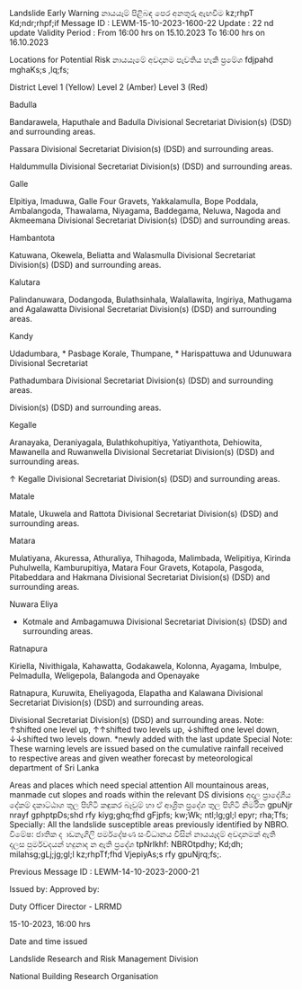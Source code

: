 Landslide Early Warning නායයෑම් පිළිබඳ පෙර අනතුරු ඇඟවීම kz;rhpT Kd;ndr;rhpf;if Message ID : LEWM-15-10-2023-1600-22 Update : 22 nd update Validity Period : From 16:00 hrs on 15.10.2023 To 16:00 hrs on 16.10.2023

Locations for Potential Risk නායයෑමේ අවදානම පැවතිය හැකි ප්‍රමේශ fdjpahd mghaKs;s ,lq;fs;

District Level 1 (Yellow) Level 2 (Amber) Level 3 (Red)

Badulla

Bandarawela, Haputhale and Badulla Divisional Secretariat Division(s) (DSD) and surrounding areas.

Passara Divisional Secretariat Division(s) (DSD) and surrounding areas.

Haldummulla Divisional Secretariat Division(s) (DSD) and surrounding areas.

Galle

Elpitiya, Imaduwa, Galle Four Gravets, Yakkalamulla, Bope Poddala, Ambalangoda, Thawalama, Niyagama, Baddegama, Neluwa, Nagoda and Akmeemana Divisional Secretariat Division(s) (DSD) and surrounding areas.

Hambantota

Katuwana, Okewela, Beliatta and Walasmulla Divisional Secretariat Division(s) (DSD) and surrounding areas.

Kalutara

Palindanuwara, Dodangoda, Bulathsinhala, Walallawita, Ingiriya, Mathugama and Agalawatta Divisional Secretariat Division(s) (DSD) and surrounding areas.

Kandy

Udadumbara, * Pasbage Korale, Thumpane, * Harispattuwa and Udunuwara Divisional Secretariat

Pathadumbara Divisional Secretariat Division(s) (DSD) and surrounding areas.

Division(s) (DSD) and surrounding areas.

Kegalle

Aranayaka, Deraniyagala, Bulathkohupitiya, Yatiyanthota, Dehiowita, Mawanella and Ruwanwella Divisional Secretariat Division(s) (DSD) and surrounding areas.

↑ Kegalle Divisional Secretariat Division(s) (DSD) and surrounding areas.

Matale

Matale, Ukuwela and Rattota Divisional Secretariat Division(s) (DSD) and surrounding areas.

Matara

Mulatiyana, Akuressa, Athuraliya, Thihagoda, Malimbada, Welipitiya, Kirinda Puhulwella, Kamburupitiya, Matara Four Gravets, Kotapola, Pasgoda, Pitabeddara and Hakmana Divisional Secretariat Division(s) (DSD) and surrounding areas.

Nuwara Eliya

* Kotmale and Ambagamuwa Divisional Secretariat Division(s) (DSD) and surrounding areas.

Ratnapura

Kiriella, Nivithigala, Kahawatta, Godakawela, Kolonna, Ayagama, Imbulpe, Pelmadulla, Weligepola, Balangoda and Openayake

Ratnapura, Kuruwita, Eheliyagoda, Elapatha and Kalawana Divisional Secretariat Division(s) (DSD) and surrounding areas.

Divisional Secretariat Division(s) (DSD) and surrounding areas. Note: ↑shifted one level up, ↑↑shifted two levels up, ↓shifted one level down, ↓↓shifted two levels down. *newly added with the last update Special Note: These warning levels are issued based on the cumulative rainfall received to respective areas and given weather forecast by meteorological department of Sri Lanka

Areas and places which need special attention All mountainous areas, manmade cut slopes and roads within the relevant DS divisions අදාල ප්‍රාදේශීය දේකම් දකාට්ඨාශ තුල පිහිටි කඳුකර බෑවුම් හා ඒ ආශ්‍රිත ප්‍රදේශ තුල පිහිටි නිර්මිත gpuNjr nrayf gphptpDs;shd rfy kiyg;ghq;fhd gFjpfs; kw;Wk; ntl;lg;gl;l epyr; rha;Tfs; Specially: All the landslide susceptible areas previously identified by NBRO. විමේෂ: ජාතික ද ාඩනැගිලි පර්මදේෂණ සංවිධානය විසින් නායයෑදම් අවදානමක් ඇති දලස පුර්මවදයන් හදුනාද න ඇති ප්‍රදේශ tpNrlkhf: NBROtpdhy; Kd;dh; milahsg;gLj;jg;gl;l kz;rhpTf;fhd VjepiyAs;s rfy gpuNjrq;fs;.

Previous Message ID : LEWM-14-10-2023-2000-21

Issued by: Approved by:

Duty Officer Director - LRRMD

15-10-2023, 16:00 hrs

Date and time issued

Landslide Research and Risk Management Division

National Building Research Organisation